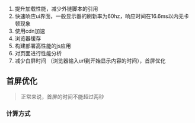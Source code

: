 1. 提升加载性能，减少外链脚本的引用
2. 快速响应ui界面，一般显示器的刷新率为60hz，响应时间在16.6ms以内无卡顿现象
3. 使用cdn加速
4. 浏览器缓存
5. 构建部署高性能的js应用
6. 对页面进行性能分析
7. 减少白屏时间 （浏览器输入url到开始显示内容的时间），首屏优化

## 首屏优化

 > 正常来说，首屏的时间不能超过两秒

### 计算方式